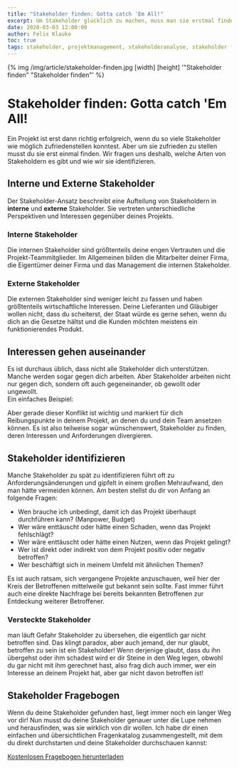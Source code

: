 ```yaml
---
title: "Stakeholder finden: Gotta catch 'Em All!"
excerpt: Um Stakeholder glücklich zu machen, muss man sie erstmal finden. Hier erfärhst, wie!
date: 2020-03-03 12:00:00
author: Felix Klauke
toc: true
tags: stakeholder, projektmanagement, stakeholderanalyse, stakeholder finden, stakeholder ermitteln
---
```


{% img /img/article/stakeholder-finden.jpg [width] [height] '"Stakeholder finden" "Stakeholder finden"' %}

# Stakeholder finden: Gotta catch 'Em All!
Ein Projekt ist erst dann richtig erfolgreich, wenn du so viele Stakeholder wie möglich zufriedenstellen konntest. Aber um sie zufrieden zu stellen musst du sie erst einmal finden. Wir fragen uns deshalb, welche Arten von Stakeholdern es gibt und wie wir sie identifizieren. 

## Interne und Externe Stakeholder
Der Stakeholder-Ansatz beschreibt eine Aufteilung von Stakeholdern in **interne** und **externe** Stakeholder. Sie vertreten unterschiedliche Perspektiven und Interessen gegenüber deines Projekts.  

### Interne Stakeholder
Die internen Stakeholder sind größtenteils deine engen Vertrauten und die Projekt-Teammitglieder. Im Allgemeinen bilden die Mitarbeiter deiner Firma, die Eigentümer deiner Firma und das Management die internen Stakeholder.

### Externe Stakeholder
Die externen Stakeholder sind weniger leicht zu fassen und haben größtenteils wirtschaftliche Interessen. Deine Lieferanten und Gläubiger wollen nicht, dass du scheiterst, der Staat würde es gerne sehen, wenn du dich an die Gesetze hältst und die Kunden möchten meistens ein funktionierendes Produkt. 

## Interessen gehen auseinander
Es ist durchaus üblich, dass nicht alle Stakeholder dich unterstützen. Manche werden sogar gegen dich arbeiten. Aber Stakeholder arbeiten nicht nur gegen dich, sondern oft auch gegeneinander, ob gewollt oder ungewollt.  
Ein einfaches Beispiel:

Aber gerade dieser Konflikt ist wichtig und markiert für dich Reibungspunkte in deinem Projekt, an denen du und dein Team ansetzen können. Es ist also teilweise sogar wünschenswert, Stakeholder zu finden, deren Interessen und Anforderungen divergieren.

## Stakeholder identifizieren
Manche Stakeholder zu spät zu identifizieren führt oft zu Anforderungsänderungen und gipfelt in einem großen Mehraufwand, den man hätte vermeiden können. Am besten stellst du dir von Anfang an folgende Fragen:
- Wen brauche ich unbedingt, damit ich das Projekt überhaupt durchführen kann? (Manpower, Budget)
- Wer wäre enttäuscht oder hätte einen Schaden, wenn das Projekt fehlschlägt?
- Wer wäre enttäuscht oder hätte einen Nutzen, wenn das Projekt gelingt?
- Wer ist direkt oder indirekt von dem Projekt positiv oder negativ betroffen?
- Wer beschäftigt sich in meinem Umfeld mit ähnlichen Themen?

Es ist auch ratsam, sich vergangene Projekte anzuschauen, weil hier der Kreis der Betroffenen mittelweile gut bekannt sein sollte. Fast immer führt auch eine direkte Nachfrage bei bereits bekannten Betroffenen zur Entdeckung weiterer Betroffener.

### Versteckte Stakeholder
man läuft Gefahr Stakeholder zu übersehen, die eigentlich gar nicht betroffen sind. Das klingt paradox, aber auch jemand, der nur glaubt, betroffen zu sein ist ein Stakeholder! Wenn derjenige glaubt, dass du ihn übergehst oder ihm schadest wird er dir Steine in den Weg legen, obwohl du gar nicht mit ihm gerechnet hast, also frag dich auch immer, wer ein Interesse an deinem Projekt hat, aber gar nicht davon betroffen ist!

## Stakeholder Fragebogen
Wenn du deine Stakeholder gefunden hast, liegt immer noch ein langer Weg vor dir! Nun musst du deine Stakeholder genauer unter die Lupe nehmen und herausfinden, was sie wirklich von dir wollen. 
Ich habe dir einen einfachen und übersichtlichen Fragenkatalog zusammengestellt, mit dem du direkt durchstarten und deine Stakeholder durchschauen kannst:

<div class="cta">
<a href="https://www.klauke-enterprises.com/stakeholder-fragebogen" class="button button-primary">Kostenlosen Fragebogen herunterladen</a>
</div>
